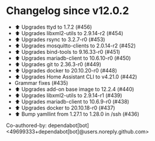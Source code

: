 # Changelog since v12.0.2
- ⬆️ Upgrades ttyd to 1.7.2 (#456) 
- ⬆️ Upgrades libxml2-utils to 2.9.14-r2 (#454) 
- ⬆️ Upgrades rsync to 3.2.7-r0 (#453) 
- ⬆️ Upgrades mosquitto-clients to 2.0.14-r2 (#452) 
- ⬆️ Upgrades bind-tools to 9.16.33-r0 (#451) 
- ⬆️ Upgrades mariadb-client to 10.6.10-r0 (#450) 
- ⬆️ Upgrades git to 2.36.3-r0 (#449) 
- ⬆️ Upgrades docker to 20.10.20-r0 (#448) 
- ⬆️ Upgrades Home Assistant CLI to v4.21.0 (#442) 
- Grammar fixes (#435) 
- ⬆️ Upgrades add-on base image to 12.2.4 (#440) 
- ⬆️ Upgrades libxml2-utils to 2.9.14-r1 (#439) 
- ⬆️ Upgrades mariadb-client to 10.6.9-r0 (#438) 
- ⬆️ Upgrades docker to 20.10.18-r0 (#437) 
- ⬆️ Bump yamllint from 1.27.1 to 1.28.0 in /ssh (#436)

Co-authored-by: dependabot[bot] <49699333+dependabot[bot]@users.noreply.github.com> 
